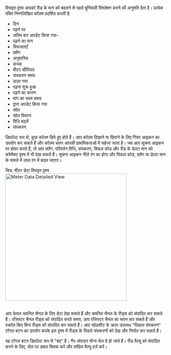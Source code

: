 
विस्तृत दृश्य आपको रीड के मान को बदलने से पहले बुनियादी विश्लेषण करने की अनुमति देता है। प्रत्येक पंक्ति निम्नलिखित कॉलम प्रदर्शित करती है:

- दिन
- पढ़ने पर
- अंतिम बार अपडेट किया गया-
- पढ़ने का मान
- विफलताएँ
- फ़्लैग
- अनुमानित
- कच्चा
- मीटर सीरियल
- संस्करण समय
- डाला गया
- पढ़ना शुरू हुआ
- पढ़ने का कारण
- मांग का चरम समय
- द्वारा अपडेट किया गया
- स्रोत
- स्रोत विवरण
- विधि बदलें
- संस्करण

डिफ़ॉल्ट रूप से, कुछ कॉलम छिपे हुए होते हैं। आप कॉलम दिखाने या छिपाने के लिए गियर आइकन का उपयोग कर सकते हैं और कॉलम चयन आपकी प्राथमिकताओं में सहेजा जाता है। जब आप सूचना आइकन पर होवर करते हैं, तो आप फ़्लैग, परिवर्तन विधि, संस्करण, विफल कोड और रीड के डेल्टा मान को कॉम्पैक्ट दृश्य में भी देख सकते हैं। सूचना आइकन नीले रंग का होगा और विफल कोड, फ़्लैग या डेल्टा मान के मामले में लाल रंग में बदल जाएगा।

चित्र: मीटर डेटा विस्तृत दृश्य
<a href="detailedview.png" class="glightbox" data-gallery="gallery1">
    <img src="detailedview.png" alt="Meter Data Detailed View " height="400" width="380">
</a>

<br>
आप केवल चयनित चैनल के लिए डेटा देख सकते हैं और चयनित चैनल के रीड्स को संपादित कर सकते हैं। 
रजिस्टर चैनल रीड्स को संपादित करते समय, आप रजिस्टर चैनल का चयन कर सकते हैं और स्क्रॉल किए बिना 
रीड्स को संपादित कर सकते हैं। आप स्प्रेडशीट के ऊपर उपलब्ध "पिछला संस्करण" टॉगल बटन का उपयोग करके
इस दृश्य में रीड्स के पिछले संस्करणों को देख और निर्यात कर सकते हैं।

यह टॉगल बटन डिफ़ॉल्ट रूप से "बंद" है। गैर-संपादन योग्य सेल ग्रे हो जाते हैं। रीड वैल्यू को संपादित करने के लिए,
सेल पर डबल क्लिक करें और वांछित वैल्यू दर्ज करें।